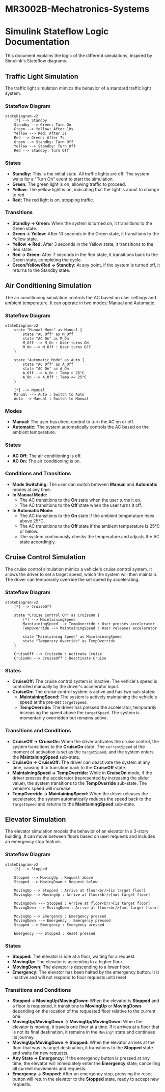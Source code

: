 # MR3002B-Mechatronics-Systems

# Simulink Stateflow Logic Documentation

This document explains the logic of the different simulations, inspired by Simulink's Stateflow diagrams.

## Traffic Light Simulation

The traffic light simulation mimics the behavior of a standard traffic light system.

### Stateflow Diagram

```mermaid
stateDiagram-v2
    [*] --> Standby
    Standby --> Green: Turn On
    Green --> Yellow: After 10s
    Yellow --> Red: After 3s
    Red --> Green: After 7s
    Green --> Standby: Turn Off
    Yellow --> Standby: Turn Off
    Red --> Standby: Turn Off
```

### States

*   **Standby:** This is the initial state. All traffic lights are off. The system waits for a "Turn On" event to start the simulation.
*   **Green:** The green light is on, allowing traffic to proceed.
*   **Yellow:** The yellow light is on, indicating that the light is about to change to red.
*   **Red:** The red light is on, stopping traffic.

### Transitions

*   **Standby -> Green:** When the system is turned on, it transitions to the Green state.
*   **Green -> Yellow:** After 10 seconds in the Green state, it transitions to the Yellow state.
*   **Yellow -> Red:** After 3 seconds in the Yellow state, it transitions to the Red state.
*   **Red -> Green:** After 7 seconds in the Red state, it transitions back to the Green state, completing the cycle.
*   **Green/Yellow/Red -> Standby:** At any point, if the system is turned off, it returns to the Standby state.

## Air Conditioning Simulation

The air conditioning simulation controls the AC based on user settings and ambient temperature. It can operate in two modes: Manual and Automatic.

### Stateflow Diagram

```mermaid
stateDiagram-v2
    state "Manual Mode" as Manual {
        state "AC Off" as M_Off
        state "AC On" as M_On
        M_Off --> M_On : User turns ON
        M_On --> M_Off : User turns OFF
    }

    state "Automatic Mode" as Auto {
        state "AC Off" as A_Off
        state "AC On" as A_On
        A_Off --> A_On : Temp > 25°C
        A_On --> A_Off : Temp <= 25°C
    }

    [*] --> Manual
    Manual --> Auto : Switch to Auto
    Auto --> Manual : Switch to Manual
```

### Modes

*   **Manual:** The user has direct control to turn the AC on or off.
*   **Automatic:** The system automatically controls the AC based on the ambient temperature.

### States

*   **AC Off:** The air conditioning is off.
*   **AC On:** The air conditioning is on.

### Conditions and Transitions

*   **Mode Switching:** The user can switch between **Manual** and **Automatic** modes at any time.
*   **In Manual Mode:**
    *   The AC transitions to the **On** state when the user turns it on.
    *   The AC transitions to the **Off** state when the user turns it off.
*   **In Automatic Mode:**
    *   The AC transitions to the **On** state if the ambient temperature rises above 25°C.
    *   The AC transitions to the **Off** state if the ambient temperature is 25°C or below.
    *   The system continuously checks the temperature and adjusts the AC state accordingly.

## Cruise Control Simulation

The cruise control simulation mimics a vehicle's cruise control system. It allows the driver to set a target speed, which the system will then maintain. The driver can temporarily override the set speed by accelerating.

### Stateflow Diagram

```mermaid
stateDiagram-v2
    [*] --> CruiseOff

    state "Cruise Control On" as CruiseOn {
        [*] --> MaintainingSpeed
        MaintainingSpeed --> TempOverride : User presses accelerator
        TempOverride --> MaintainingSpeed : User releases accelerator

        state "Maintaining Speed" as MaintainingSpeed
        state "Temporary Override" as TempOverride
    }

    CruiseOff --> CruiseOn : Activate Cruise
    CruiseOn --> CruiseOff : Deactivate Cruise
```

### States

*   **CruiseOff:** The cruise control system is inactive. The vehicle's speed is controlled manually by the driver's accelerator input.
*   **CruiseOn:** The cruise control system is active and has two sub-states:
    *   **MaintainingSpeed:** The system is actively maintaining the vehicle's speed at the pre-set `targetSpeed`.
    *   **TempOverride:** The driver has pressed the accelerator, temporarily increasing the speed above the `targetSpeed`. The system is momentarily overridden but remains active.

### Transitions and Conditions

*   **CruiseOff -> CruiseOn:** When the driver activates the cruise control, the system transitions to the **CruiseOn** state. The `currentSpeed` at the moment of activation is set as the `targetSpeed`, and the system enters the **MaintainingSpeed** sub-state.
*   **CruiseOn -> CruiseOff:** The driver can deactivate the system at any time, causing it to transition back to the **CruiseOff** state.
*   **MaintainingSpeed -> TempOverride:** While in **CruiseOn** mode, if the driver presses the accelerator (represented by increasing the slider value), the system transitions to the **TempOverride** sub-state. The vehicle's speed will increase.
*   **TempOverride -> MaintainingSpeed:** When the driver releases the accelerator, the system automatically reduces the speed back to the `targetSpeed` and returns to the **MaintainingSpeed** sub-state.

## Elevator Simulation

The elevator simulation models the behavior of an elevator in a 3-story building. It can move between floors based on user requests and includes an emergency stop feature.

### Stateflow Diagram

```mermaid
stateDiagram-v2
    [*] --> Stopped
    
    Stopped --> MovingUp : Request above
    Stopped --> MovingDown : Request below
    
    MovingUp --> Stopped : Arrive at floor<br/>[is target floor]
    MovingUp --> MovingUp : Arrive at floor<br/>[not target floor]

    MovingDown --> Stopped : Arrive at floor<br/>[is target floor]
    MovingDown --> MovingDown : Arrive at floor<br/>[not target floor]

    MovingUp --> Emergency : Emergency pressed
    MovingDown --> Emergency : Emergency pressed
    Stopped --> Emergency : Emergency pressed
    
    Emergency --> Stopped : Reset pressed
```

### States

*   **Stopped:** The elevator is idle at a floor, waiting for a request.
*   **MovingUp:** The elevator is ascending to a higher floor.
*   **MovingDown:** The elevator is descending to a lower floor.
*   **Emergency:** The elevator has been halted by the emergency button. It is inactive and will not respond to floor requests until reset.

### Transitions and Conditions

*   **Stopped -> MovingUp/MovingDown:** When the elevator is **Stopped** and a floor is requested, it transitions to **MovingUp** or **MovingDown** depending on the location of the requested floor relative to the current one.
*   **MovingUp/MovingDown -> MovingUp/MovingDown:** When the elevator is moving, it travels one floor at a time. If it arrives at a floor that is not its final destination, it remains in the `Moving*` state and continues its journey.
*   **MovingUp/MovingDown -> Stopped:** When the elevator arrives at the floor that was its target destination, it transitions to the **Stopped** state and waits for new requests.
*   **Any State -> Emergency:** If the emergency button is pressed at any time, the elevator will immediately enter the **Emergency** state, cancelling all current movements and requests.
*   **Emergency -> Stopped:** After an emergency stop, pressing the reset button will return the elevator to the **Stopped** state, ready to accept new requests.